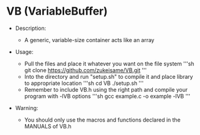 # VB (VariableBuffer)

- Description:
  - A generic, variable-size container acts like an array

- Usage:
  - Pull the files and place it whatever you want on the file system
'''sh
git clone https://github.com/zukeisame/VB.git
'''
  - Into the directory and run "setup.sh" to compile it and place library to appropriate location
'''sh
cd VB
./setup.sh
'''
  - Remember to include VB.h using the right path and compile your program with -lVB options
'''sh
gcc example.c -o example -lVB
'''

- Warning:
  - You should only use the macros and functions declared in the MANUALS of VB.h
